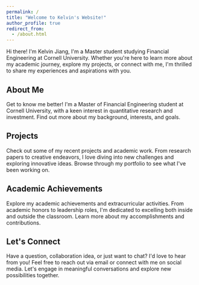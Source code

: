```yaml
---
permalink: /
title: "Welcome to Kelvin's Website!"
author_profile: true
redirect_from: 
  - /about.html
---
```


Hi there! I'm Kelvin Jiang, I'm a Master student studying Financial Engineering at Cornell University. Whether you're here to learn more about my academic journey, explore my projects, or connect with me, I'm thrilled to share my experiences and aspirations with you.

About Me
------
Get to know me better! I'm a Master of Financial Engineering student at Cornell University, with a keen interest in quantitative research and investment. Find out more about my background, interests, and goals.

Projects
------
Check out some of my recent projects and academic work. From research papers to creative endeavors, I love diving into new challenges and exploring innovative ideas. Browse through my portfolio to see what I've been working on.

**Academic Achievements**
------
Explore my academic achievements and extracurricular activities. From academic honors to leadership roles, I'm dedicated to excelling both inside and outside the classroom. Learn more about my accomplishments and contributions.

**Let's Connect**
------
Have a question, collaboration idea, or just want to chat? I'd love to hear from you! Feel free to reach out via email or connect with me on social media. Let's engage in meaningful conversations and explore new possibilities together.
